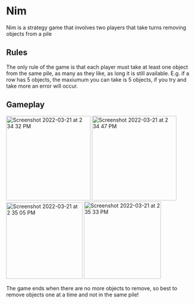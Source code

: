 # Nim
Nim is a strategy game that involves two players that take turns removing objects from a pile

## Rules
The only rule of the game is that each player must take at least one object from the same pile, as many as they like, as long it is still available. E.g. if a row has 5 objects, the maxiumum you can take is 5 objects, if you try and take more an error will occur.

## Gameplay
<img width="227" alt="Screenshot 2022-03-21 at 2 34 32 PM" src="https://user-images.githubusercontent.com/71420919/159285370-14365ad9-74b9-4acb-8436-6c0f078b9e2a.png">

<img width="227" alt="Screenshot 2022-03-21 at 2 34 47 PM" src="https://user-images.githubusercontent.com/71420919/159285396-ce7e99a5-f648-4357-930b-837b1eedd828.png">

<img width="205" alt="Screenshot 2022-03-21 at 2 35 05 PM" src="https://user-images.githubusercontent.com/71420919/159285421-05d1ff8c-72fe-48b1-9d15-ec7a2e200efd.png">

<img width="207" alt="Screenshot 2022-03-21 at 2 35 33 PM" src="https://user-images.githubusercontent.com/71420919/159285430-914d6975-fadd-484a-b941-79cb37f8b221.png">

The game ends when there are no more objects to remove, so best to remove objects one at a time and not in the same pile!
